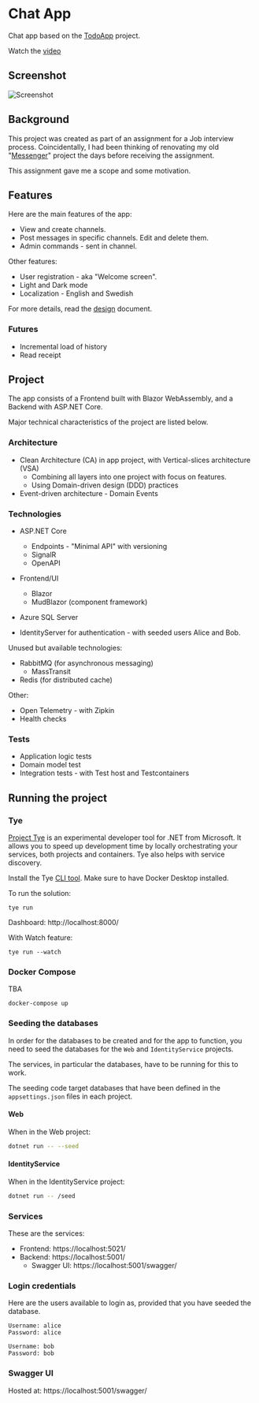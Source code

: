# Chat App

Chat app based on the [TodoApp](https://github.com/marinasundstrom/todo-app) project.

Watch the [video](https://youtu.be/e1RcKaZ2TSk)

## Screenshot

![Screenshot](/images/screenshot.png)

## Background

This project was created as part of an assignment for a Job interview process. Coincidentally, I had been thinking of renovating my old "[Messenger](https://github.com/marinasundstrom/YourBrand/tree/main/Messenger/Messenger.UI)" project the days before receiving the assignment.

This assignment gave me a scope and some motivation.

## Features

Here are the main features of the app:

* View and create channels.
* Post messages in specific channels. Edit and delete them.
* Admin commands - sent in channel.

Other features:
* User registration - aka "Welcome screen".
* Light and Dark mode
* Localization - English and Swedish

For more details, read the [design](/docs/design.md) document.

### Futures

* Incremental load of history
* Read receipt

## Project
The app consists of a Frontend built with Blazor WebAssembly, and a Backend with ASP.NET Core.

Major technical characteristics of the project are listed below.

###  Architecture
* Clean Architecture (CA) in app project, with Vertical-slices architecture (VSA)
  * Combining all layers into one project with focus on features.
  * Using Domain-driven design (DDD) practices
* Event-driven architecture - Domain Events
  
### Technologies
* ASP.NET Core
  * Endpoints - "Minimal API" with versioning
  * SignalR
  * OpenAPI

* Frontend/UI
  * Blazor
  * MudBlazor (component framework)

* Azure SQL Server
* IdentityServer for authentication - with seeded users Alice and Bob.

Unused but available technologies:
* RabbitMQ (for asynchronous messaging)
  * MassTransit 
* Redis (for distributed cache)

Other:
* Open Telemetry - with Zipkin
* Health checks

### Tests
* Application logic tests
* Domain model test
* Integration tests - with Test host and Testcontainers

## Running the project

### Tye

[Project Tye](https://github.com/dotnet/tye) is an experimental developer tool for .NET from Microsoft. It allows you to speed up development time by locally orchestrating your services, both projects and containers. Tye also helps with service discovery.

Install the Tye [CLI tool](https://github.com/dotnet/tye/blob/main/docs/getting_started.md). Make sure to have Docker Desktop installed.

To run the solution:

```
tye run
```

Dashboard: http://localhost:8000/

With Watch feature:

```
tye run --watch
```

### Docker Compose

TBA

```
docker-compose up
```

### Seeding the databases

In order for the databases to be created and for the app to function, you need to seed the databases for the ```Web``` and ```IdentityService``` projects.

The services, in particular the databases, have to be running for this to work. 

The seeding code target databases that have been defined in the ```appsettings.json``` files in each project.

#### Web

When in the Web project:

```sh
dotnet run -- --seed
```

#### IdentityService

When in the IdentityService project:

```sh
dotnet run -- /seed
```

### Services

These are the services:

* Frontend: https://localhost:5021/
* Backend: https://localhost:5001/
  * Swagger UI: https://localhost:5001/swagger/

### Login credentials

Here are the users available to login as, provided that you have seeded the database.

```
Username: alice 
Password: alice

Username: bob 
Password: bob
```

### Swagger UI

Hosted at: https://localhost:5001/swagger/